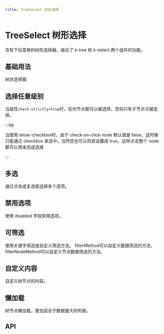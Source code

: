 ```yaml
---
title: TreeSelect 树形选择
---
```


# TreeSelect 树形选择

含有下拉菜单的树形选择器，结合了 k-tree 和 k-select 两个组件的功能。

## 基础用法

树状选择器

<preview path="./def" />

## 选择任意级别

当属性`check-strictly=true`时，任何节点都可以被选择，否则只有子节点可被选择。

<preview path="./treeSelectAnyLevel" />

:::tip

当使用 show-checkbox时，由于 check-on-click-node 默认值是 false，这时候只能通过 checkbox 来选中，当然您也可以将其设置成 true，这样点击整个 node 都可以用来完成选择

:::

## 多选

通过点击或复选框选择多个选项。

<preview path="./multipleTreeSelect" />

## 禁用选项

使用 disabled 字段禁用选项。

<preview path="./disabledTreeSelect" />

## 可筛选

使用关键字筛选或自定义筛选方法。 filterMethod可以自定义数据筛选的方法， filterNodeMethod可以自定义节点数据筛选的方法。

<preview path="./siftableTreeSelect" />

## 自定义内容

自定义树节点的内容。

<preview path="./customTreeSelect" />

## 懒加载

树节点懒加载，更加适合于数据量大的列表。

<preview path="./lazyLoadingTreeSelect" />

## API

<API src="./tree_select.json" lang="zh"></API>